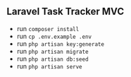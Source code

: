 ## Laravel Task Tracker MVC

-   run `composer install`
-   run `cp .env.example .env`
-   run `php artisan key:generate`
-   run `php artisan migrate`
-   run `php artisan db:seed`
-   run `php artisan serve`
